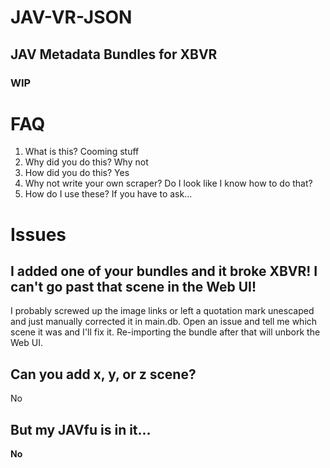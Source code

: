 # JAV-VR-JSON
## JAV Metadata Bundles for XBVR
### WIP

# FAQ
1. What is this?
Cooming stuff
2. Why did you do this?
Why not
3. How did you do this?
Yes
4. Why not write your own scraper?
Do I look like I know how to do that?
5. How do I use these? If you have to ask...

# Issues
## I added one of your bundles and it broke XBVR! I can't go past that scene in the Web UI!
I probably screwed up the image links or left a quotation mark unescaped and just manually corrected it in main.db. Open an issue and tell me which scene it was and I'll fix it. Re-importing the bundle after that will unbork the Web UI.
## Can you add x, y, or z scene?
No
## But my JAVfu is in it...
**No**
